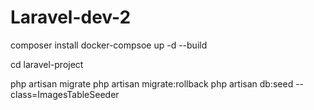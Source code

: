 # Laravel-dev-2


composer install
docker-compsoe up -d --build

cd laravel-project

php artisan migrate
php artisan migrate:rollback
php artisan db:seed --class=ImagesTableSeeder

